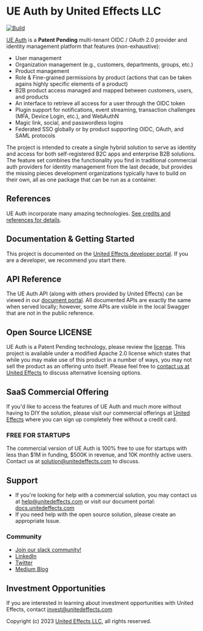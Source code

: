 # UE Auth by United Effects LLC

[![Build](https://github.com/UnitedEffects/ueauth/actions/workflows/build.yml/badge.svg)](https://github.com/UnitedEffects/ueauth/actions/workflows/build.yml)

[UE Auth](https://ueauth.com) is a **Patent Pending** multi-tenant OIDC / OAuth 2.0 provider and identity management platform that features (non-exhaustive):

- User management
- Organization management (e.g., customers, departments, groups, etc.)
- Product management
- Role & Fine-grained permissions by product (actions that can be taken agains highly specific elements of a product)
- B2B product access managed and mapped between customers, users, and products
- An interface to retrieve all access for a user through the OIDC token
- Plugin support for notifications, event streaming, transaction challenges (MFA, Device Login, etc.), and WebAuthN
- Magic link, social, and passwordless logins
- Federated SSO globally or by product supporting OIDC, OAuth, and SAML protocols

The project is intended to create a single hybrid solution to serve as identity and access for both self-registered B2C apps and enterprise B2B solutions. The feature set combines the functionality you find in traditional commercial auth providers for identity management from the last decade, but provides the missing pieces development organizations typically have to build on their own, all as one package that can be run as a container.

## References

UE Auth incorporate many amazing technologies. [See credits and references for details](https://docs.unitedeffects.com/docs/references).

## Documentation & Getting Started

This project is documented on the [United Effects developer portal](https://docs.unitedeffects.com/docs/open-source). If you are a developer, we recommend you start there.

## API Reference

The UE Auth API (along with others provided by United Effects) can be viewed in our [document portal](https://docs.unitedeffects.com/reference/getting-started-with-your-api). All documented APIs are exactly the same when served locally; however, some APIs are visible in the local Swagger that are not in the public reference.

## Open Source LICENSE

UE Auth is a Patent Pending technology, please review the [license](LICENSE.md). This project is available under a modified Apache 2.0 license which states that while you may make use of this product in a number of ways, you may not sell the product as an offering unto itself. Please feel free to [contact us at United Effects](mailto:solution@unitedeffects.com) to discuss alternative licensing options.

## SaaS Commercial Offering

If you'd like to access the features of UE Auth and much more without having to DIY the solution, please visit our commercial offerings at [United Effects](https://ueauth.com) where you can sign up completely free without a credit card.

### FREE FOR STARTUPS

The commercial version of UE Auth is 100% free to use for startups with less than $1M in funding, $500K in revenue, and 10K monthly active users.
Contact us at [solution@unitedeffects.com](mailto:solution@unitedeffects.com) to discuss.

## Support

* If you're looking for help with a commercial solution, you may contact us at [help@unitedeffects.com](mailto:help@unitedeffects.com) or visit our document portal: [docs.unitedeffects.com](https://docs.unitedeffects.com)
* If you need help with the open source solution, please create an appropriate Issue.

### Community

* [Join our slack community!](https://docs.unitedeffects.com/docs/community-and-support)
* [LinkedIn](https://www.linkedin.com/company/unitedeffects)
* [Twitter](https://twitter.com/ueffectsLLC)
* [Medium Blog](https://blog.unitedeffects.com)

## Investment Opportunities

If you are interested in learning about investment opportunities with United Effects, contact [invest@unitedeffects.com](mailto:invest@unitedeffects.com)

Copyright (c) 2023 [United Effects LLC](https://unitedeffects.com), all rights reserved.
